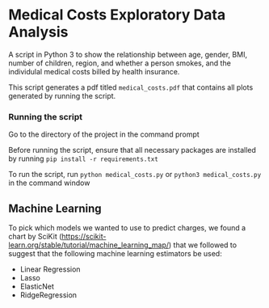 # Medical Costs Exploratory Data Analysis

A script in Python 3 to show the relationship between age, gender, BMI, number of children, region, and whether a person smokes, and the individulal medical costs billed by health insurance.

This script generates a pdf titled `medical_costs.pdf` that contains all plots generated by running the script.

### Running the script

Go to the directory of the project in the command prompt

Before running the script, ensure that all necessary packages are installed by running `pip install -r requirements.txt`

To run the script, run `python medical_costs.py` or `python3 medical_costs.py` in the command window

## Machine Learning

To pick which models we wanted to use to predict charges, we found a chart by SciKit (https://scikit-learn.org/stable/tutorial/machine_learning_map/) that we followed to suggest that the following machine learning estimators be used:
- Linear Regression
- Lasso
- ElasticNet
- RidgeRegression